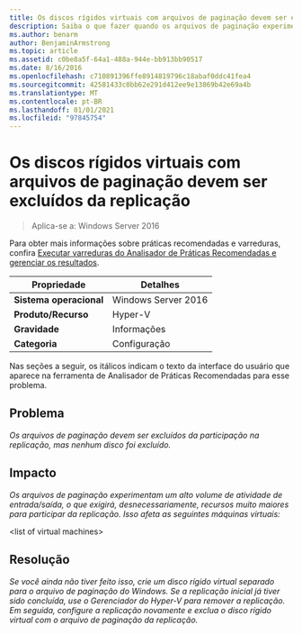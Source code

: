 ```yaml
---
title: Os discos rígidos virtuais com arquivos de paginação devem ser excluídos da replicação
description: Saiba o que fazer quando os arquivos de paginação experimentam um alto volume de atividade de entrada/saída, o que exigirá necessariamente recursos muito maiores para participar da replicação.
ms.author: benarm
author: BenjaminArmstrong
ms.topic: article
ms.assetid: c0be8a5f-64a1-488a-944e-bb913bb90517
ms.date: 8/16/2016
ms.openlocfilehash: c710891396ffe8914819796c18abaf0ddc41fea4
ms.sourcegitcommit: 42581433c0bb62e291d412ee9e13869b42e69a4b
ms.translationtype: MT
ms.contentlocale: pt-BR
ms.lasthandoff: 01/01/2021
ms.locfileid: "97845754"
---
```

# <a name="virtual-hard-disks-with-paging-files-should-be-excluded-from-replication"></a>Os discos rígidos virtuais com arquivos de paginação devem ser excluídos da replicação

>Aplica-se a: Windows Server 2016

Para obter mais informações sobre práticas recomendadas e varreduras, confira [Executar varreduras do Analisador de Práticas Recomendadas e gerenciar os resultados](https://go.microsoft.com/fwlink/p/?LinkID=223177).

|Propriedade|Detalhes|
|-|-|
|**Sistema operacional**|Windows Server 2016|
|**Produto/Recurso**|Hyper-V|
|**Gravidade**|Informações|
|**Categoria**|Configuração|

Nas seções a seguir, os itálicos indicam o texto da interface do usuário que aparece na ferramenta de Analisador de Práticas Recomendadas para esse problema.

## <a name="issue"></a>Problema
*Os arquivos de paginação devem ser excluídos da participação na replicação, mas nenhum disco foi excluído.*

## <a name="impact"></a>Impacto
*Os arquivos de paginação experimentam um alto volume de atividade de entrada/saída, o que exigirá, desnecessariamente, recursos muito maiores para participar da replicação. Isso afeta as seguintes máquinas virtuais:*

\<list of virtual machines>

## <a name="resolution"></a>Resolução
*Se você ainda não tiver feito isso, crie um disco rígido virtual separado para o arquivo de paginação do Windows. Se a replicação inicial já tiver sido concluída, use o Gerenciador do Hyper-V para remover a replicação. Em seguida, configure a replicação novamente e exclua o disco rígido virtual com o arquivo de paginação da replicação.*



